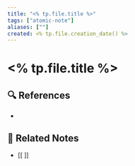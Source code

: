 ```yaml
---
title: "<% tp.file.title %>"
tags: ["atomic-note"]
aliases: [""]
created: <% tp.file.creation_date() %>
---
```


# <% tp.file.title %>


## 🔍 References
- 

## 🔗 Related Notes
- [[ ]]
